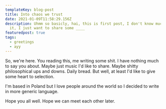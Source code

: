 ```yaml
---
templateKey: blog-post
title: Into chaos we trust
date: 2021-01-09T11:58:29.156Z
description: Uhmm so basicly, hai, this is first post, I don't know much about
  it, I just want to share some ____
featuredpost: true
tags:
  - greetings
  - ayy
---
```

So, we're here. You reading this, me writing some shit. I have nothing much to say you about. Maybe just music I'd like to share. Maybe shitty philosophical ups and downs. Daily bread. But well, at least I'd like to give some heart to selection. 

I'm based in Poland but I love people around the world so I decided to write in more generic language. 

Hope you all well. Hope we can meet each other later.